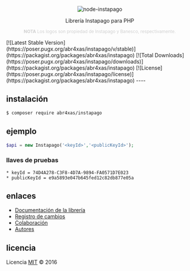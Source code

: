 <p align="center">
    <img alt="node-instapago" src="http://i.imgur.com/hYNsH6B.jpg" width="auto">
</p>
<p align="center">
    Librería Instapago para PHP
</p>
<p align="center">
    <sup style="color: #d0d0d0;"><b>NOTA</b> Los logos son propiedad de Instapago y Banesco, respectivamente.</sup>
</p>
[![Latest Stable Version](https://poser.pugx.org/abr4xas/instapago/v/stable)](https://packagist.org/packages/abr4xas/instapago)
[![Total Downloads](https://poser.pugx.org/abr4xas/instapago/downloads)](https://packagist.org/packages/abr4xas/instapago)
[![License](https://poser.pugx.org/abr4xas/instapago/license)](https://packagist.org/packages/abr4xas/instapago)
----

## instalación

```bash
$ composer require abr4xas/instapago
```


## ejemplo

```php
$api = new Instapago('<keyId>','<publicKeyId>');
```

### llaves de pruebas

```
* keyId = 74D4A278-C3F8-4D7A-9894-FA0571D7E023
* publicKeyId = e9a5893e047b645fed12c82db877e05a
```

## enlaces

* [Documentación de la librería](DOCS/DOCUMENTACION.md)
* [Registro de cambios](CHANGELOG.md)
* [Colaboración](DOCS/CONTRIBUCION.md)
* [Autores](DOCS/AUTORES.md)

## licencia

Licencia [MIT](http://opensource.org/licenses/MIT) :copyright: 2016

